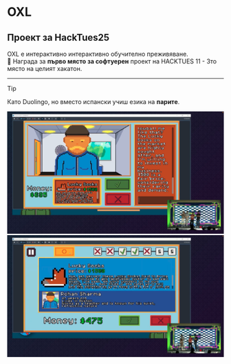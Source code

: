 # OXL
## Проект за HackTues25

OXL e интерактивно интерактивно обучително преживяване. <br>
🏅 Награда за **първо място за софтуерен** проект на HACKTUES 11 - 3то място на целият хакатон.

---

> [!TIP]
> Като Duolingo, но  вместо испански учиш езика на **парите**.

![Gameplay](images/OXL_2.png)
![Chat Intecation](images/OXL_1.png)
